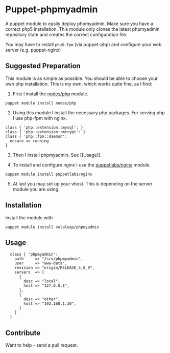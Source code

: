 # Puppet-phpmyadmin

A puppet module to easily deploy phpmyadmin. Make sure you have a
correct php5 installation. This module only clones the latest
phpmyadmin repository state and creates the correct configuration
file.

You may have to install `php5-fpm` (via puppet-php) and configure your
web server (e.g. puppet-nginx)

## Suggested Preparation

This module is as simple as possible. You should be able to choose
your own php installation. This is my own, which works quite fine, as
I find:

1. First I install the
   [nodes/php](https://forge.puppetlabs.com/nodes/php) module.

```
puppet module install nodes/php
```

2. Using this module I install the necessary php packages. For serving
   php I use php-fpm with nginx.

```
class { 'php::extension::mysql': }
class { 'php::extension::mcrypt': }
class { 'php::fpm::daemon':
  ensure => running
}
```

3. Then I install phpmyadmin. See [[Usage]].

4. To install and configure nginx I use the
   [puppetlabs/nginx](https://forge.puppetlabs.com/puppetlabs/nginx) module.

```
puppet module install puppetlabs/nginx
```

5. At last you may set up your vhost. This is depending on the server
   module you are using.

## Installation

Install the module with

```
puppet module install velaluqa/phpmyadmin
```

## Usage

```
  class { 'phpmyadmin':
    path     => "/srv/phpmyadmin",
    user     => "www-data",
    revision => "origin/RELEASE_4_0_9",
    servers  => [
      {
        desc => "local",
        host => "127.0.0.1",
      },
      {
        desc => "other",
        host => "192.168.1.30",
      }
    ]
  }
```

## Contribute

Want to help - send a pull request.
